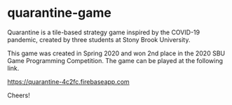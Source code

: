 # quarantine-game

Quarantine is a tile-based strategy game inspired by the COVID-19 pandemic, created by three students at Stony Brook University.

This game was created in Spring 2020 and won 2nd place in the 2020 SBU Game Programming Competition. The game can be played at the following link.

https://quarantine-4c2fc.firebaseapp.com

Cheers!
